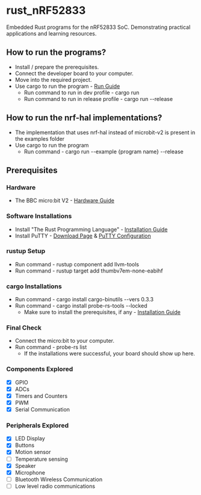 # rust_nRF52833
Embedded Rust programs for the nRF52833 SoC. Demonstrating practical applications and learning resources.

## How to run the programs?
- Install / prepare the prerequisites.
- Connect the developer board to your computer.
- Move into the required project.
- Use cargo to run the program - [Run Guide](https://doc.rust-lang.org/book/ch14-01-release-profiles.html)
    - Run command to run in dev profile - cargo run
    - Run command to run in release profile - cargo run --release

## How to run the nrf-hal implementations?
- The implementation that uses nrf-hal instead of microbit-v2 is present in the examples folder
- Use cargo to run the program
    - Run command - cargo run --example {program name} --release

## Prerequisites

### Hardware
- The BBC micro:bit V2 - [Hardware Guide](https://tech.microbit.org/hardware/)

### Software Installations
- Install "The Rust Programming Language" - [Installation Guide](https://rust-lang.github.io/rustup/installation/index.html)
- Install PuTTY - [Download Page](https://www.chiark.greenend.org.uk/~sgtatham/putty/latest.html) & [PuTTY Configuration](https://docs.rust-embedded.org/discovery-mb2/09-serial-communication/windows-tooling.html)

### rustup Setup
- Run command - rustup component add llvm-tools
- Run command - rustup target add thumbv7em-none-eabihf

### cargo Installations
- Run command - cargo install cargo-binutils --vers 0.3.3
- Run command - cargo install probe-rs-tools --locked
    - Make sure to install the prerequisites, if any - [Installation Guide](https://probe.rs/docs/getting-started/installation/)

### Final Check
- Connect the micro:bit to your computer.
- Run command - probe-rs list
    - If the installations were successful, your board should show up here.

### Components Explored
- [x] GPIO
- [x] ADCs
- [x] Timers and Counters
- [x] PWM
- [x] Serial Communication

### Peripherals Explored
- [x] LED Display
- [x] Buttons
- [x] Motion sensor
- [ ] Temperature sensing
- [x] Speaker
- [x] Microphone
- [ ] Bluetooth Wireless Communication
- [ ] Low level radio communications